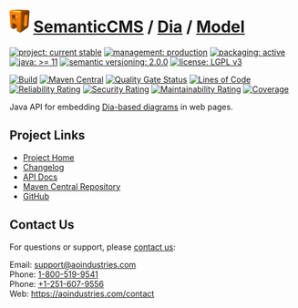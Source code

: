 # [<img src="ao-logo.png" alt="AO Logo" width="35" height="40">](https://github.com/ao-apps) [SemanticCMS](https://github.com/ao-apps/semanticcms) / [Dia](https://github.com/ao-apps/semanticcms-dia) / [Model](https://github.com/ao-apps/semanticcms-dia-model)

[![project: current stable](https://semanticcms.com/ao-badges/project-current-stable.svg)](https://aoindustries.com/life-cycle#project-current-stable)
[![management: production](https://semanticcms.com/ao-badges/management-production.svg)](https://aoindustries.com/life-cycle#management-production)
[![packaging: active](https://semanticcms.com/ao-badges/packaging-active.svg)](https://aoindustries.com/life-cycle#packaging-active)  
[![java: &gt;= 11](https://semanticcms.com/ao-badges/java-11.svg)](https://docs.oracle.com/en/java/javase/11/)
[![semantic versioning: 2.0.0](https://semanticcms.com/ao-badges/semver-2.0.0.svg)](http://semver.org/spec/v2.0.0.html)
[![license: LGPL v3](https://semanticcms.com/ao-badges/license-lgpl-3.0.svg)](https://www.gnu.org/licenses/lgpl-3.0)

[![Build](https://github.com/ao-apps/semanticcms-dia-model/workflows/Build/badge.svg?branch=1.x)](https://github.com/ao-apps/semanticcms-dia-model/actions?query=workflow%3ABuild)
[![Maven Central](https://maven-badges.herokuapp.com/maven-central/com.semanticcms/semanticcms-dia-model/badge.svg)](https://maven-badges.herokuapp.com/maven-central/com.semanticcms/semanticcms-dia-model)
[![Quality Gate Status](https://sonarcloud.io/api/project_badges/measure?branch=1.x&project=com.semanticcms%3Asemanticcms-dia-model&metric=alert_status)](https://sonarcloud.io/dashboard?branch=1.x&id=com.semanticcms%3Asemanticcms-dia-model)
[![Lines of Code](https://sonarcloud.io/api/project_badges/measure?branch=1.x&project=com.semanticcms%3Asemanticcms-dia-model&metric=ncloc)](https://sonarcloud.io/component_measures?branch=1.x&id=com.semanticcms%3Asemanticcms-dia-model&metric=ncloc)  
[![Reliability Rating](https://sonarcloud.io/api/project_badges/measure?branch=1.x&project=com.semanticcms%3Asemanticcms-dia-model&metric=reliability_rating)](https://sonarcloud.io/component_measures?branch=1.x&id=com.semanticcms%3Asemanticcms-dia-model&metric=Reliability)
[![Security Rating](https://sonarcloud.io/api/project_badges/measure?branch=1.x&project=com.semanticcms%3Asemanticcms-dia-model&metric=security_rating)](https://sonarcloud.io/component_measures?branch=1.x&id=com.semanticcms%3Asemanticcms-dia-model&metric=Security)
[![Maintainability Rating](https://sonarcloud.io/api/project_badges/measure?branch=1.x&project=com.semanticcms%3Asemanticcms-dia-model&metric=sqale_rating)](https://sonarcloud.io/component_measures?branch=1.x&id=com.semanticcms%3Asemanticcms-dia-model&metric=Maintainability)
[![Coverage](https://sonarcloud.io/api/project_badges/measure?branch=1.x&project=com.semanticcms%3Asemanticcms-dia-model&metric=coverage)](https://sonarcloud.io/component_measures?branch=1.x&id=com.semanticcms%3Asemanticcms-dia-model&metric=Coverage)

Java API for embedding [Dia-based diagrams](https://wiki.gnome.org/Apps/Dia/) in web pages.

## Project Links
* [Project Home](https://semanticcms.com/dia/model/)
* [Changelog](https://semanticcms.com/dia/model/changelog)
* [API Docs](https://semanticcms.com/dia/model/apidocs/)
* [Maven Central Repository](https://central.sonatype.com/artifact/com.semanticcms/semanticcms-dia-model)
* [GitHub](https://github.com/ao-apps/semanticcms-dia-model)

## Contact Us
For questions or support, please [contact us](https://aoindustries.com/contact):

Email: [support@aoindustries.com](mailto:support@aoindustries.com)  
Phone: [1-800-519-9541](tel:1-800-519-9541)  
Phone: [+1-251-607-9556](tel:+1-251-607-9556)  
Web: https://aoindustries.com/contact
